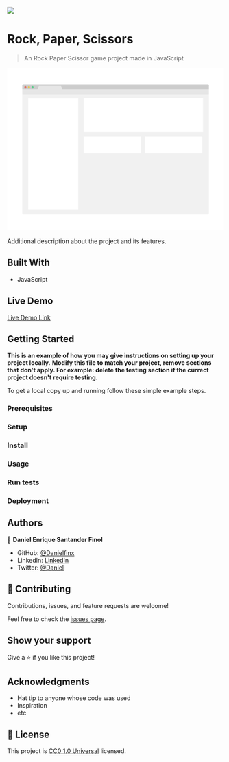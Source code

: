 ![](https://img.shields.io/badge/Uneweb-blue)

# Rock, Paper, Scissors

> An Rock Paper Scissor game project made in JavaScript

![screenshot](./app_screenshot.png)

Additional description about the project and its features.

## Built With

- JavaScript

## Live Demo

[Live Demo Link](https://danielfinx.github.io/odin_rock-paper-scissors/)


## Getting Started

**This is an example of how you may give instructions on setting up your project locally.**
**Modify this file to match your project, remove sections that don't apply. For example: delete the testing section if the currect project doesn't require testing.**


To get a local copy up and running follow these simple example steps.

### Prerequisites

### Setup

### Install

### Usage

### Run tests

### Deployment



## Authors

👤 **Daniel Enrique Santander Finol**

- GitHub: [@Danielfinx](https://github.com/Danielfinx)
- LinkedIn: [LinkedIn](https://www.linkedin.com/in/daniel-santander-ab260b228)
- Twitter: [@Daniel](#)

## 🤝 Contributing

Contributions, issues, and feature requests are welcome!

Feel free to check the [issues page](https://github.com/Danielfinx/odin_rock-paper-scissors/issues).

## Show your support

Give a ⭐️ if you like this project!

## Acknowledgments

- Hat tip to anyone whose code was used
- Inspiration
- etc

## 📝 License

This project is [CC0 1.0 Universal](LICENSE) licensed.
